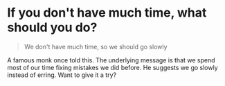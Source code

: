 If you don't have much time, what should you do? 
======================== 

> We don't have much time, so we should go slowly 

A famous monk once told this. The underlying message is that we spend most of our time fixing mistakes we did before. He suggests we go slowly instead of erring. Want to give it a try?